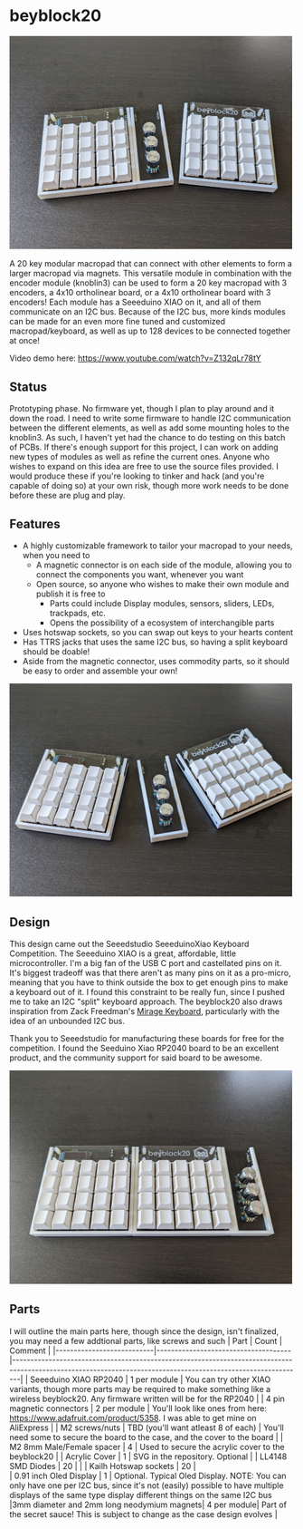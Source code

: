 # beyblock20

<img src="https://raw.githubusercontent.com/ChrisChrisLoLo/beyblock20/master/images/PXL_20220821_181421951.jpg" width="500">

A 20 key modular macropad that can connect with other elements to form a larger macropad via magnets. This versatile module in combination with the encoder module (knoblin3) can be used to form a 20 key macropad with 3 encoders, a 4x10 ortholinear board, or a 4x10 ortholinear board with 3 encoders! Each module has a Seeeduino XIAO on it, and all of them communicate on an I2C bus. Because of the I2C bus, more kinds modules can be made for an even more fine tuned and customized macropad/keyboard, as well as up to 128 devices to be connected together at once!

Video demo here: https://www.youtube.com/watch?v=Z132qLr78tY

## Status
Prototyping phase. No firmware yet, though I plan to play around and it down the road. I need to write some firmware to handle I2C communication between the different elements, as well as add some mounting holes to the knoblin3. As such, I haven't yet had the chance to do testing on this batch of PCBs. If there's enough support for this project, I can work on adding new types of modules as well as refine the current ones. Anyone who wishes to expand on this idea are free to use the source files provided. I would produce these if you're looking to tinker and hack (and you're capable of doing so) at your own risk, though more work needs to be done before these are plug and play.

## Features
- A highly customizable framework to tailor your macropad to your needs, when you need to
  - A magnetic connector is on each side of the module, allowing you to connect the components you want, whenever you want
  - Open source, so anyone who wishes to make their own module and publish it is free to
    - Parts could include Display modules, sensors, sliders, LEDs, trackpads, etc.
    - Opens the possibility of a ecosystem of interchangible parts
- Uses hotswap sockets, so you can swap out keys to your hearts content
- Has TTRS jacks that uses the same I2C bus, so having a split keyboard should be doable!
- Aside from the magnetic connector, uses commodity parts, so it should be easy to order and assemble your own!

<img src="https://raw.githubusercontent.com/ChrisChrisLoLo/beyblock20/master/images/PXL_20220821_181439555.jpg" width="500">

## Design
This design came out the Seeedstudio SeeeduinoXiao Keyboard Competition. The Seeeduino XIAO is a great, affordable, little microcontroller. I'm a big fan of the USB C port and castellated pins on it. It's biggest tradeoff was that there aren't as many pins on it as a pro-micro, meaning that you have to think outside the box to get enough pins to make a keyboard out of it. I found this constraint to be really fun, since I pushed me to take an I2C "split" keyboard approach. The beyblock20 also draws inspiration from Zack Freedman's [Mirage Keyboard](https://github.com/ZackFreedman/MiRage), particularly with the idea of an unbounded I2C bus.  

Thank you to Seeedstudio for manufacturing these boards for free for the competition. I found the Seeduino Xiao RP2040 board to be an excellent product, and the community support for said board to be awesome.

<img src="https://raw.githubusercontent.com/ChrisChrisLoLo/beyblock20/master/images/PXL_20220821_182140266.jpg" width="500">

## Parts
I will outline the main parts here, though since the design, isn't finalized, you may need a few addtional parts, like screws and such
| Part                      | Count                               | Comment                                                                                                                                                      |
|---------------------------|-------------------------------------|--------------------------------------------------------------------------------------------------------------------------------------------------------------|
| Seeeduino XIAO RP2040     | 1 per module                        | You can try other XIAO variants, though more parts may be required to make something like a wireless beyblock20. Any firmware written will be for the RP2040 |
| 4 pin magnetic connectors | 2 per module                        | You'll look like ones from here: https://www.adafruit.com/product/5358. I was able to get mine on AliExpress                                                 |
| M2 screws/nuts            | TBD (you'll want atleast 8 of each) | You'll need some to secure the board to the case, and the cover to the board                                                                                 |
| M2 8mm Male/Female spacer | 4                                   | Used to secure the acrylic cover to the beyblock20                                                                                                           |
| Acrylic Cover             | 1                                   | SVG in the repository. Optional                                                                                                                              |
| LL4148 SMD Diodes         | 20                                  |                                                                                                                                                              |
| Kailh Hotswap sockets     | 20                                  |    
| 0.91 inch Oled Display    | 1                                   | Optional. Typical Oled Display. NOTE: You can only have one per I2C bus, since it's not (easily) possible to have multiple displays of the same type display different things on the same I2C bus 
|3mm diameter and 2mm long neodymium magnets| 4 per module| Part of the secret sauce! This is subject to change as the case design evolves | 

